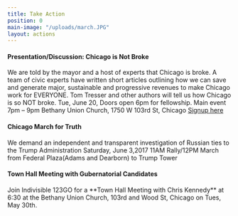 ```yaml
---
title: Take Action
position: 0
main-image: "/uploads/march.JPG"
layout: actions
---
```


<h4>Presentation/Discussion: Chicago is Not Broke</h4>

We are told by the mayor and a host of experts that Chicago is broke.  A team of civic experts have written short articles outlining how we can save and generate major, sustainable and progressive revenues to make Chicago work for EVERYONE. Tom Tresser and other authors will tell us how Chicago is so NOT broke.  Tue, June 20, Doors open 6pm for fellowship. Main event 7pm – 9pm Bethany Union Church, 1750 W 103rd St, Chicago  [Signup here](https://actionnetwork.org/events/chicago-is-not-broke-meet-the-authors-get-organized-for-action)

<h4>Chicago March for Truth</h4>
We demand an independent and transparent investigation of Russian ties to the Trump Administration  Saturday, June 3,2017  11AM Rally/12PM March from Federal Plaza(Adams and Dearborn) to Trump Tower

<h4>Town Hall Meeting with Gubernatorial Candidates</h4>
Join Indivisible 123GO for a **Town Hall Meeting with Chris Kennedy** at 6:30 at the Bethany Union Church, 103rd and Wood St, Chicago on Tues, May 30th.